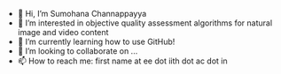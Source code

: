 - 👋 Hi, I’m Sumohana Channappayya
- 👀 I’m interested in objective quality assessment algorithms for natural image and video content
- 🌱 I’m currently learning how to use GitHub!
- 💞️ I’m looking to collaborate on ...
- 📫 How to reach me: first name at ee dot iith dot ac dot in

<!---
schannappayya/schannappayya is a ✨ special ✨ repository because its `README.md` (this file) appears on your GitHub profile.
You can click the Preview link to take a look at your changes.
--->
